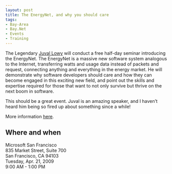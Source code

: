 ```yaml
---
layout: post
title: The EnergyNet, and why you should care
tags:
- Bay-Area
- Bay.Net
- Events
- Training
---
```


The Legendary [Juval Lowy](http://idesign.net/idesign/DesktopDefault.aspx?tabindex=3&tabid=5) will conduct a free half-day seminar introducing the EnergyNet. The EnergyNet is a massive new software system analogous to the Internet, transferring watts and usage data instead of packets and request, connecting anything and everything in the energy market. He will demonstrate why software developers should care and how they can become engaged in this exciting new field, and point out the skills and expertise required for those that want to not only survive but thrive on the next boom in software.  

This should be a great event. Juval is an amazing speaker, and I haven’t heard him being so fired up about something since a while! 

More information [here](http://acteva.com/booking.cfm?bevaID=181355).  

## Where and when  

Microsoft San Francisco   
835 Market Street, Suite 700    
San Francisco, CA 94103  
Tuesday, Apr. 21, 2009   
9:00 AM - 1:00 PM
